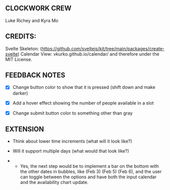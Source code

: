 ## CLOCKWORK CREW 
Luke Richey and Kyra Mo

## CREDITS:
Svelte Skeleton: (https://github.com/sveltejs/kit/tree/main/packages/create-svelte)
Calendar View: vkurko.github.io/calendar/ and therefore under the MIT License. 

## FEEDBACK NOTES

- [X] Change button color to show that it is pressed (shift down and make darker)

- [X] Add a hover effect showing the number of people available in a slot

- [X] Change submit button color to something other than gray

## EXTENSION 
- Think about lower time increments (what will it look like?)

- Will it support multiple days (what would that look like?)
- - Yes, the next step would be to implement a bar on the bottom with the other dates in bubbles, like (Feb 3) (Feb 5) (Feb 6), and the user can toggle between the options and have both the input calendar and the availability chart update. 